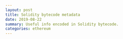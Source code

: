```yaml
---
layout: post
title: Solidity bytecode metadata
date: 2019-08-22
summary: Useful info encoded in Solidity bytecode.
categories: ethereum
---
```

